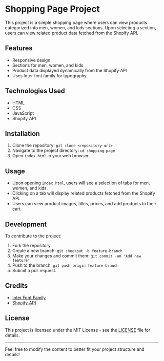 # Shopping Page Project

This project is a simple shopping page where users can view products categorized into men, women, and kids sections. Upon selecting a section, users can view related product data fetched from the Shopify API.

## Features

- Responsive design
- Sections for men, women, and kids
- Product data displayed dynamically from the Shopify API
- Uses Inter font family for typography

## Technologies Used

- HTML
- CSS
- JavaScript
- Shopify API

## Installation

1. Clone the repository: `git clone <repository-url>`
2. Navigate to the project directory: `cd shopping-page`
3. Open `index.html` in your web browser.

## Usage

- Upon opening `index.html`, users will see a selection of tabs for men, women, and kids.
- Clicking on a tab will display related products fetched from the Shopify API.
- Users can view product images, titles, prices, and add products to their cart.

## Development

To contribute to the project:

1. Fork the repository.
2. Create a new branch: `git checkout -b feature-branch`
3. Make your changes and commit them: `git commit -am 'Add new feature'`
4. Push to the branch: `git push origin feature-branch`
5. Submit a pull request.

## Credits

- [Inter Font Family](https://fonts.google.com/specimen/Inter)
- [Shopify API](https://shopify.dev/docs/admin-api/rest/reference)

## License

This project is licensed under the MIT License - see the [LICENSE](LICENSE) file for details.

---

Feel free to modify the content to better fit your project structure and details!
